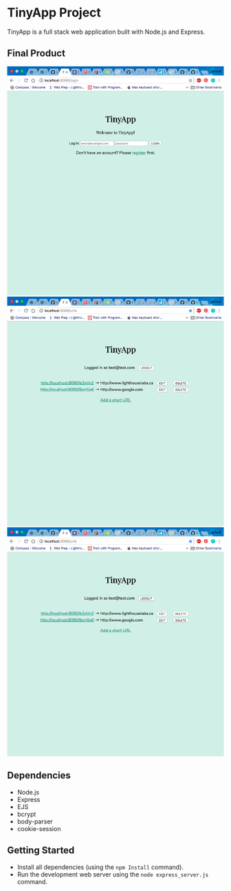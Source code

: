 # TinyApp Project

TinyApp is a full stack web application built with Node.js and Express.

## Final Product

!["Screenshot of login page"](https://github.com/tailorem/TinyApp/blob/master/docs/login_page.png?raw=true)
!["Screenshot of urls list"](https://github.com/tailorem/TinyApp/blob/master/docs/urls_page.png?raw=true)
!["Screenshot of login page"](https://github.com/tailorem/TinyApp/blob/master/docs/urls_page.png?raw=true)

## Dependencies

- Node.js
- Express
- EJS
- bcrypt
- body-parser
- cookie-session

## Getting Started

- Install all dependencies (using the `npm Install` command).
- Run the development web server using the `node express_server.js` command.